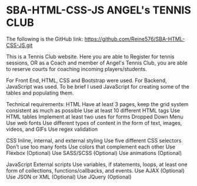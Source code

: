 # SBA-HTML-CSS-JS  ANGEL's TENNIS CLUB 

The following is the GitHub link:   https://github.com/Reine576/SBA-HTML-CSS-JS.git

This is a Tennis Club website. Here you are able to Register for tennis sessions, OR as a Coach and member of Angel's Tennis Club, you are able to reserve courts for coaching incoming players/students.

For Front End, HTML, CSS and Bootstrap were used. For Backend, JavaScript was used. To be brief I used JavaScript for creating some of the tables and populating them.


Technical requirements:
HTML
Have at least 3 pages, keep the grid system consistent as much as possible
Use at least 10 different HTML tags
Use HTML tables
Implement at least two uses for forms
Dropped Down Menu 
Use web fonts
Use different types of content in the form of text, images, videos, and GIFs
Use regex validation

CSS
Inline, internal, and external styling
Use five different CSS selectors
Don’t use too many fonts
Use colors that complement each other
Use Flexbox (Optional)
Use SASS/SCSS (Optional)
Use animations (Optional)


JavaScript
External scripts
Use variables, if statements, loops, at least one form of collections, functions/callbacks, and events.
Use AJAX (Optional) 
Use JSON or XML (Optional)
Use JQuery (Optional)
